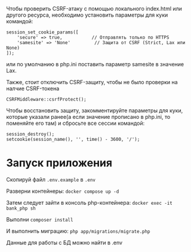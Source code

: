 
Чтобы проверить CSRF-атаку с помощью локального index.html или другого ресурса, необходимо установить параметры для куки командой:
```
session_set_cookie_params([
    'secure' => true,           // Отправлять только по HTTPS
    'samesite' => 'None'         // Защита от CSRF (Strict, Lax или None)
]);
```
или по умолчанию в php.ini поставить параметр samesite в значение Lax.

Также, стоит отключить CSRF-защиту, чтобы не было проверки на налчие CSRF-токена
```
CSRFMiddleware::csrfProtect();
```

Чтобы восстановить защиту, закомментируйте параметры для куки, которые указали ранее(а если значение прописано в php.ini, то поменяйте его там)
и сбросьте все сессии командой:
```
session_destroy();
setcookie(session_name(), '', time() - 3600, '/');
```
# Запуск приложения
Скопируй файл `.env.example` в `.env`

Разверни контейнеры: `docker compose up -d`

Затем следует зайти в консоль php-контейнера:
`docker exec -it bank_php sh`

Выполни `composer install`

И выполнить миграцию: `php app/migrations/migrate.php`

Данные для работы с БД можно найти в .env